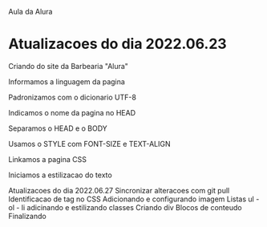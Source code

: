 Aula da Alura

 <h1>Atualizacoes do dia 2022.06.23 </h1>  
    <p>Criando do site da Barbearia "Alura"</p>
    <p>Informamos a linguagem da pagina</p>
    <p>Padronizamos com o dicionario UTF-8</p>
    <p>Indicamos o nome da pagina no HEAD</p>
    <p>Separamos o HEAD e o BODY</p>
    <p>Usamos o STYLE com FONT-SIZE e TEXT-ALIGN</p>
    <p>Linkamos a pagina CSS</p>
    <p>Iniciamos a estilizacao do texto</p>

   Atualizacoes do dia 2022.06.27 
      Sincronizar alteracoes com git pull
      Identificacao de tag no CSS
      Adicionando e configurando imagem
      Listas ul - ol - li
      adicinando e estilizando classes
      Criando div
      Blocos de conteudo
      Finalizando
